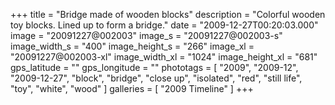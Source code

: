 +++
title = "Bridge made of wooden blocks"
description = "Colorful wooden toy blocks. Lined up to form a bridge."
date = "2009-12-27T00:20:03.000"
image = "20091227@002003"
image_s = "20091227@002003-s"
image_width_s = "400"
image_height_s = "266"
image_xl = "20091227@002003-xl"
image_width_xl = "1024"
image_height_xl = "681"
gps_latitude = ""
gps_longitude = ""
phototags = [ "2009", "2009-12", "2009-12-27", "block", "bridge", "close up", "isolated", "red", "still life", "toy", "white", "wood" ]
galleries = [ "2009 Timeline" ]
+++
